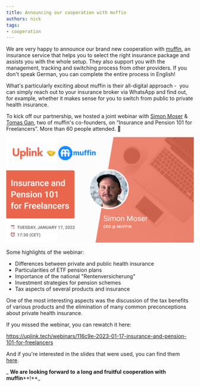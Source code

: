 ```yaml
---
title: Announcing our cooperation with muffin
authors: nick
tags:
- cooperation
---
```


We are very happy to announce our brand new cooperation with [muffin](https://www.getmuffin.de/), an insurance service that helps you to select the right insurance package and assists you with the whole setup. They also support you with the management, tracking and switching process from other providers. If you don't speak German, you can complete the entire process in English!

What's particularly exciting about muffin is their all-digital approach - &nbsp;you can simply reach out to your insurance broker via WhatsApp and find out, for example, whether it makes sense for you to switch from public to private health insurance.

To kick off our partnership, we hosted a joint webinar with [Simon Moser](https://www.linkedin.com/in/moser-simon/) & [Tomas Gan](https://www.linkedin.com/in/tomas-gan/), two of muffin's co-founders, on “Insurance and Pension 101 for Freelancers”. More than 60 people attended. 🙌

![](Muffin--16_9---1-.png)

Some highlights of the webinar:

- Differences between private and public health insurance
- Particularities of ETF pension plans
- Importance of the national "Rentenversicherung" 
- Investment strategies for pension schemes
- Tax aspects of several products and insurance

One of the most interesting aspects was the discussion of the tax benefits of various products and the elimination of many common preconceptions about private health insurance.

If you missed the webinar, you can rewatch it here:

<emb>https://uplink.tech/webinars/116c9e-2023-01-17-insurance-and-pension-101-for-freelancers</emb>

And if you're interested in the slides that were used, you can find them [here](https://drive.google.com/file/d/1vNt-kayGLiOsJgFhcrMdAhQdqzJkKqOt/view?usp=sharing).

_ **We are looking forward to**  **a long and fruitful**  **cooperation with**  **muffin****!**_
